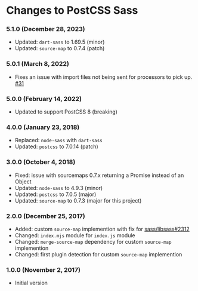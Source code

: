 # Changes to PostCSS Sass

### 5.1.0 (December 28, 2023)

- Updated: `dart-sass` to 1.69.5 (minor)
- Updated: `source-map` to 0.7.4 (patch)

### 5.0.1 (March 8, 2022)

- Fixes an issue with import files not being sent for processors to pick up. [#31](https://github.com/csstools/postcss-sass/pull/31)

### 5.0.0 (February 14, 2022)

- Updated to support PostCSS 8 (breaking)

### 4.0.0 (January 23, 2018)

- Replaced: `node-sass` with `dart-sass`
- Updated: `postcss` to 7.0.14 (patch)

### 3.0.0 (October 4, 2018)

- Fixed: issue with sourcemaps 0.7.x returning a Promise instead of an Object
- Updated: `node-sass` to 4.9.3 (minor)
- Updated: `postcss` to 7.0.5 (major)
- Updated: `source-map` to 0.7.3 (major for this project)

### 2.0.0 (December 25, 2017)

- Added: custom `source-map` implemention with fix for
  [sass/libsass#2312](https://github.com/sass/libsass/issues/2312)
- Changed: `index.mjs` module for `index.js` module
- Changed: `merge-source-map` dependency for custom `source-map` implemention
- Changed: first plugin detection for custom `source-map` implemention

### 1.0.0 (November 2, 2017)

- Initial version
